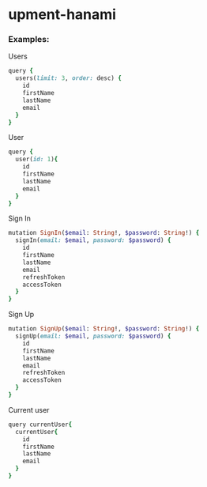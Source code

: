 # upment-hanami

### Examples:

Users

``` ruby
query {
  users(limit: 3, order: desc) {
    id
    firstName
    lastName
    email
  }
}  
```

User

``` ruby
query {
  user(id: 1){
    id
    firstName
    lastName
    email
  }
}
```

Sign In

``` ruby
mutation SignIn($email: String!, $password: String!) {
  signIn(email: $email, password: $password) {
    id
    firstName
    lastName
    email
    refreshToken
    accessToken
  }
}
```

Sign Up

``` ruby
mutation SignUp($email: String!, $password: String!) {
  signUp(email: $email, password: $password) {
    id
    firstName
    lastName
    email
    refreshToken
    accessToken
  }
}
```

Current user

``` ruby
query currentUser{
  currentUser{
    id
    firstName
    lastName
    email
  }
}
```

